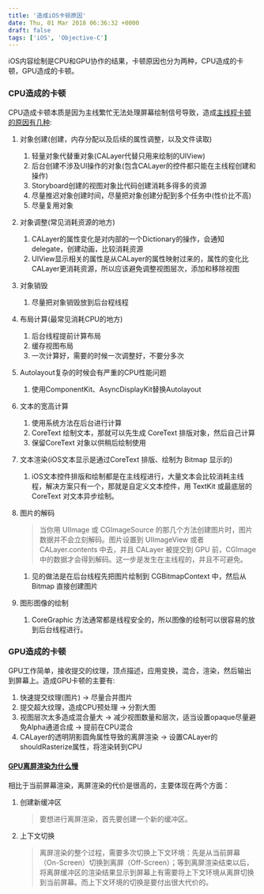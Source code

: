 ```yaml
---
title: '造成iOS卡顿原因'
date: Thu, 01 Mar 2018 06:36:32 +0000
draft: false
tags: ['iOS', 'Objective-C']
---
```


iOS内容绘制是CPU和GPU协作的结果，卡顿原因也分为两种，CPU造成的卡顿，GPU造成的卡顿。

### CPU造成的卡顿

CPU造成卡顿本质是因为主线繁忙无法处理屏幕绘制信号导致，造成[主线程卡顿的原因有几种](https://blog.ibireme.com/2015/11/12/smooth_user_interfaces_for_ios/):

1.  对象创建(创建，内存分配以及后续的属性调整，以及文件读取)
    1.  轻量对象代替重对象(CALayer代替只用来绘制的UIView)
    2.  后台创建不涉及UI操作的对象(包含CALayer的控件都只能在主线程创建和操作)
    3.  Storyboard创建的视图对象比代码创建消耗多得多的资源
    4.  尽量推迟对象创建时间，尽量把对象创建分配到多个任务中(性价比不高)
    5.  尽量复用对象
2.  对象调整(常见消耗资源的地方)
    1.  CALayer的属性变化是对内部的一个Dictionary的操作，会通知delegate，创建动画，比较消耗资源
    2.  UIView显示相关的属性是从CALayer的属性映射过来的，属性的变化比CALayer更消耗资源，所以应该避免调整视图层次，添加和移除视图
3.  对象销毁
    1.  尽量把对象销毁放到后台程线程
4.  布局计算(最常见消耗CPU的地方)
    1.  后台线程提前计算布局
    2.  缓存视图布局
    3.  一次计算好，需要的时候一次调整好，不要分多次
5.  Autolayout复杂的时候会有严重的CPU性能问题
    1.  使用ComponentKit、AsyncDisplayKit替换Autolayout
6.  文本的宽高计算
    1.  使用系统方法在后台进行计算
    2.  CoreText 绘制文本，那就可以先生成 CoreText 排版对象，然后自己计算
    3.  保留CoreText 对象以供稍后绘制使用
7.  文本渲染(iOS文本显示是通过CoreText 排版、绘制为 Bitmap 显示的)
    1.  iOS文本控件排版和绘制都是在主线程进行，大量文本会比较消耗主线程，解决方案只有一个，那就是自定义文本控件，用 TextKit 或最底层的 CoreText 对文本异步绘制。
8.  图片的解码
    
    > 当你用 UIImage 或 CGImageSource 的那几个方法创建图片时，图片数据并不会立刻解码。图片设置到 UIImageView 或者 CALayer.contents 中去，并且 CALayer 被提交到 GPU 前，CGImage 中的数据才会得到解码。这一步是发生在主线程的，并且不可避免。
    
    1.  见的做法是在后台线程先把图片绘制到 CGBitmapContext 中，然后从 Bitmap 直接创建图片
9.  图形图像的绘制
    1.  CoreGraphic 方法通常都是线程安全的，所以图像的绘制可以很容易的放到后台线程进行。

### GPU造成的卡顿

GPU工作简单，接收提交的纹理，顶点描述，应用变换，混合，渲染，然后输出到屏幕上。造成GPU卡顿的主要有:

1.  快速提交纹理(图片) -> 尽量合并图片
2.  提交超大纹理，造成CPU预处理 -> 分割大图
3.  视图层次太多造成混合量大 -> 减少视图数量和层次，适当设置opaque尽量避免Alpha通道合成 -> 提前在CPU混合
4.  CALayer的透明阴影圆角属性导致的离屏渲染 -> 设置CALayer的shouldRasterize属性，将渲染转到CPU

#### [GPU离屏渲染为什么慢](http://foggry.com/blog/2015/05/06/chi-ping-xuan-ran-xue-xi-bi-ji/?utm_source=tuicool)

相比于当前屏幕渲染，离屏渲染的代价是很高的，主要体现在两个方面：

1.  创建新缓冲区
    
    > 要想进行离屏渲染，首先要创建一个新的缓冲区。
    
2.  上下文切换
    
    > 离屏渲染的整个过程，需要多次切换上下文环境：先是从当前屏幕（On-Screen）切换到离屏（Off-Screen）；等到离屏渲染结束以后，将离屏缓冲区的渲染结果显示到屏幕上有需要将上下文环境从离屏切换到当前屏幕。而上下文环境的切换是要付出很大代价的。